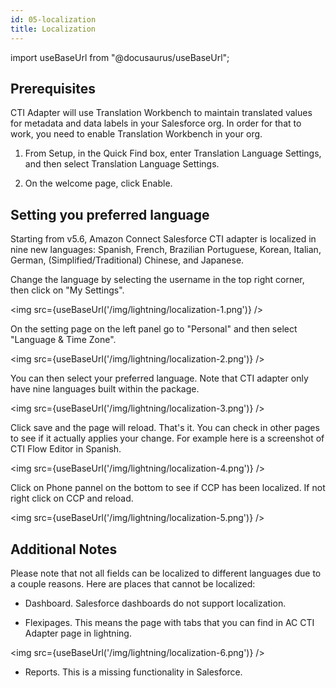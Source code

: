 ```yaml
---
id: 05-localization
title: Localization
---
```


import useBaseUrl from "@docusaurus/useBaseUrl";

Prerequisites
-------------
CTI Adapter will use Translation Workbench to maintain translated values for metadata and data labels in your Salesforce org. In order for that to work, you need to enable Translation Workbench in your org. 

1. From Setup, in the Quick Find box, enter Translation Language Settings, and then select Translation Language Settings.

2. On the welcome page, click Enable.

Setting you preferred language
-------------

Starting from v5.6, Amazon Connect Salesforce CTI adapter is localized in nine new languages: Spanish, French, Brazilian Portuguese, Korean, Italian, German, (Simplified/Traditional) Chinese, and Japanese. 

Change the language by selecting the username in the top right corner, then click on "My Settings".

<img src={useBaseUrl('/img/lightning/localization-1.png')} />

On the setting page on the left panel go to "Personal" and then select "Language & Time Zone".

<img src={useBaseUrl('/img/lightning/localization-2.png')} />

You can then select your preferred language. Note that CTI adapter only have nine languages built within the package. 

<img src={useBaseUrl('/img/lightning/localization-3.png')} />

Click save and the page will reload. That's it. You can check in other pages to see if it actually applies your change. For example here is a screenshot of CTI Flow Editor in Spanish.

<img src={useBaseUrl('/img/lightning/localization-4.png')} />

Click on Phone pannel on the bottom to see if CCP has been localized. If not right click on CCP and reload.

<img src={useBaseUrl('/img/lightning/localization-5.png')} />

Additional Notes
-------------

Please note that not all fields can be localized to different languages due to a couple reasons. Here are places that cannot be localized:

* Dashboard. Salesforce dashboards do not support localization.

* Flexipages. This means the page with tabs that you can find in AC CTI Adapter page in lightning. 

<img src={useBaseUrl('/img/lightning/localization-6.png')} />

* Reports. This is a missing functionality in Salesforce.